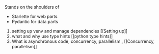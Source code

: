 Stands on the shoulders of 
* Starlette for web parts
* Pydantic for data parts

1) setting up venv and manage dependencies [[Setting up]]
2) what and why use type hints [[python type hints]]
3) What is asynchronous code, concurrency, parallelism , [[Concurrency, parallelism]]